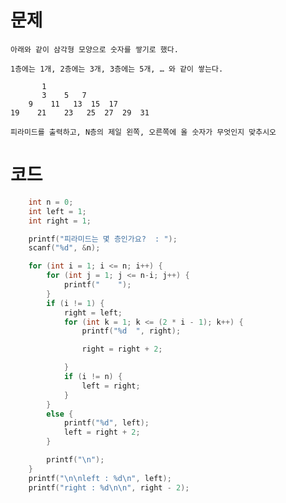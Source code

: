 # 문제

	아래와 같이 삼각형 모양으로 숫자를 쌓기로 했다.   

	1층에는 1개, 2층에는 3개, 3층에는 5개, … 와 같이 쌓는다.   

		   1   
	       3    5   7   
	    9    11   13  15  17   
	19    21    23   25  27  29  31   

	피라미드를 출력하고, N층의 제일 왼쪽, 오른쪽에 올 숫자가 무엇인지 맞추시오

# 코드   
```C
	int n = 0;
	int left = 1;
	int right = 1;

	printf("피라미드는 몇 층인가요?  : ");
	scanf("%d", &n);

	for (int i = 1; i <= n; i++) {
		for (int j = 1; j <= n-i; j++) {
			printf("    ");
		}
		if (i != 1) {
			right = left;
			for (int k = 1; k <= (2 * i - 1); k++) {
				printf("%d  ", right);

				right = right + 2;

			}
			if (i != n) {
				left = right;
			}
		}
		else {
			printf("%d", left);
			left = right + 2;
		}

		printf("\n");
	}
	printf("\n\nleft : %d\n", left);
	printf("right : %d\n\n", right - 2);


```
